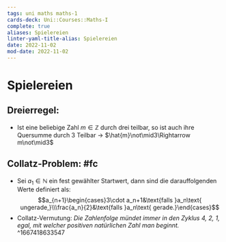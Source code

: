 ```yaml
---
tags: uni maths maths-1
cards-deck: Uni::Courses::Maths-I
complete: true
aliases: Spielereien
linter-yaml-title-alias: Spielereien
date: 2022-11-02
mod-date: 2022-11-02
---
```


# Spielereien

## Dreierregel:
- Ist eine beliebige Zahl $m\in\mathbb{Z}$ durch drei teilbar, so ist auch ihre Quersumme durch 3 Teilbar
	-> $\hat{m}\not\mid3\Rightarrow m\not\mid3$

## Collatz-Problem: #fc
- Sei $a_1\in\mathbb{N}$ ein fest gewählter Startwert, dann sind die darauffolgenden Werte definiert als: $$a_{n+1}\begin{cases}3\cdot a_n+1&\text{falls }a_n\text{ ungerade,}\\\frac{a_n}{2}&\text{falls }a_n\text{ gerade.}\end{cases}$$
- Collatz-Vermutung: *Die Zahlenfolge mündet immer in den Zyklus 4, 2, 1, egal, mit welcher positiven natürlichen Zahl man beginnt.*
^1667418633547
